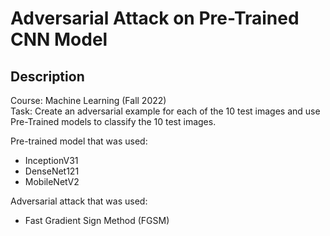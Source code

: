 # Adversarial Attack on Pre-Trained CNN Model
## Description
Course: Machine Learning (Fall 2022) <br />
Task: Create an adversarial example for each of the 10 test images and use Pre-Trained models to classify the 10 test images.  
  
  
Pre-trained model that was used:  
- InceptionV31
- DenseNet121
- MobileNetV2


Adversarial attack that was used:
- Fast Gradient Sign Method (FGSM)
